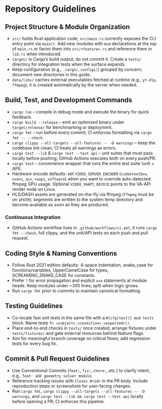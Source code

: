 # Repository Guidelines

## Project Structure & Module Organization
- `src/` holds Rust application code; `src/main.rs` currently exposes the CLI entry point via `main()`. Add new modules with `mod` declarations at the top of `main.rs` or factor them into `src/<feature>.rs` and reference them in `lib.rs` when introduced.
- `target/` is Cargo’s build output; do not commit it. Create a `tests/` directory for integration tests when the surface expands.
- Keep configuration (e.g., `.cargo/`, `configs/`) grouped by concern; document new directories in this guide.
- `data/libs/` caches external executables fetched at runtime (e.g., `yt-dlp`, `ffmpeg`); it is created automatically by the server when needed.

## Build, Test, and Development Commands
- `cargo run` – compile in debug mode and execute the binary for quick feedback.
- `cargo build --release` – emit an optimized binary under `target/release/` for benchmarking or deployment.
- `cargo fmt` – run before every commit; CI enforces formatting via `cargo fmt -- --check`.
- `cargo clippy --all-targets --all-features -- -D warnings` – keep the codebase lint-clean; CI treats all warnings as errors.
- `cargo test --lib` & `cargo test --test api` – unit suites that must pass locally before pushing; GitHub Actions executes both on every push/PR.
- `cargo test` – convenience wrapper that runs the entire test suite (unit + API).
- Hardware encode defaults: set `VIDEO_SERVER_ENCODER` (`videotoolbox`, `nvenc`, `qsv`, `vaapi`, `software`) when you want to override auto-detected ffmpeg GPU usage. Optional `VIDEO_VAAPI_DEVICE` points to the VA-API render node on Linux.
- HLS/DASH assets are generated on-the-fly via ffmpeg (`ffmpeg` must be on `$PATH`); segments are written to the system temp directory and become available as soon as they are produced.

### Continuous Integration
- GitHub Actions workflow lives in `.github/workflows/ci.yml`; it runs `cargo fmt --check`, full clippy, and the unit/API tests on each push and pull request.

## Coding Style & Naming Conventions
- Follow Rust 2021 edition defaults: 4-space indentation, snake_case for functions/variables, UpperCamelCase for types, SCREAMING_SNAKE_CASE for constants.
- Prefer `?` for error propagation and explicit `use` statements at module heads. Keep modules under ~300 lines; split when logic grows.
- Run `cargo fmt` prior to commits to maintain canonical formatting.

## Testing Guidelines
- Co-locate fast unit tests in the same file with a `#[cfg(test)] mod tests` block. Name tests `fn <subject>_<condition>_<expected>()`.
- Place end-to-end checks in `tests/` once created; arrange fixtures under `tests/fixtures/` and gate external resources behind feature flags.
- Aim for meaningful branch coverage on critical flows; add regression tests for every bug fix.

## Commit & Pull Request Guidelines
- Use Conventional Commits (`feat:`, `fix:`, `chore:`, etc.) to clarify intent, e.g., `feat: add geometry solver module`.
- Reference tracking issues with `Closes #<id>` in the PR body. Include reproduction steps or screenshots for user-facing changes.
- Run `cargo fmt`, `cargo clippy --all-targets --all-features -- -D warnings`, and `cargo test --lib && cargo test --test api` locally before opening a PR; CI enforces this pipeline.
